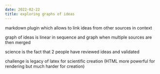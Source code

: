 ```yaml
---
date: 2022-02-22
title: exploring graphs of ideas
---
```


markdown plugin which allows to link ideas from other sources in context

graph of ideas is linear in sequence and graph when multiple sources are then merged

science is the fact that 2 people have reviewed ideas and validated

challenge is legacy of latex for scientific creation (HTML more powerful for rendering but much harder for creation)
